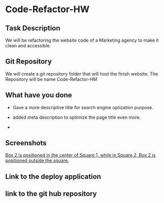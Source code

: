 # Code-Refactor-HW

## Task Description

We will be refactoring the website code of a Marketing agency to make it clean and accessible.

## Git Repository

We will create a git repository folder that will host the finish website. The Repository will be name Code-Refactor-HM

## What have you done

- Gave a more descriptive title for search engine optization purpose.

- added meta description to optimize the page title even more.

-

## Screenshots

[Box 2 is positioned in the center of Square 1, while in Square 2, Box 2 is positioned outside the square.](./assets/image-1.png)

## Link to the deploy application

## link to the git hub repository
